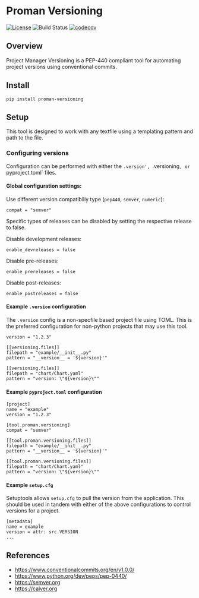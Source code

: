 # Proman Versioning

[![License](https://img.shields.io/badge/License-LGPL%203.0-blue.svg)](https://spdx.org/licenses/LGPL-3.0)
![Build Status](https://github.com/python-proman/proman-versioning/actions/workflows/ci.yml/badge.svg)
[![codecov](https://codecov.io/gh/kuwv/proman-versioning/branch/master/graph/badge.svg)](https://codecov.io/gh/kuwv/proman-versioning)

## Overview

Project Manager Versioning is a PEP-440 compliant tool for automating project
versions using conventional commits.

## Install

`pip install proman-versioning`

## Setup

This tool is designed to work with any textfile using a templating pattern and
path to the file.

### Configuring versions

Configuration can be performed with either the `.version', `.versioning`, or
`pyproject.toml` files.

#### Global configuration settings:

Use different version compatibiliy type (`pep440`, `semver`, `numeric`):
```
compat = "semver"
```

Specific types of releases can be disabled by setting the respective release to
false.

Disable development releases:
```
enable_devreleases = false
```

Disable pre-releases:
```
enable_prereleases = false
```

Disable post-releases:
```
enable_postreleases = false
```

#### Example `.version` configuration

The `.version` config is a non-specfile based project file using TOML. This
is the preferred configuration for non-python projects that may use this tool.

<!--
Default versioning compatibility for `.version` files is semantic versioning
(`semver`).
-->
```
version = "1.2.3"

[[versioning.files]]
filepath = "example/__init__.py"
pattern = "__version__ = '${version}'"

[[versioning.files]]
filepath = "chart/Chart.yaml"
pattern = "version: \"${version}\""
```

#### Example `pyproject.toml` configuration

<!--
Default versioning compatibility for `pyproject.toml` is PEP440 (`pep440`).
-->
```
[project]
name = "example"
version = "1.2.3"

[tool.proman.versioning]
compat = "semver"

[[tool.proman.versioning.files]]
filepath = "example/__init__.py"
pattern = "__version__ = '${version}'"

[[tool.proman.versioning.files]]
filepath = "chart/Chart.yaml"
pattern = "version: \"${version}\""
```

#### Example `setup.cfg`

Setuptools allows `setup.cfg` to pull the version from the application. This
should be used in tandem with either of the above configurations to control
versions for a project.

```
[metadata]
name = example
version = attr: src.VERSION
...
```

## References

- https://www.conventionalcommits.org/en/v1.0.0/
- https://www.python.org/dev/peps/pep-0440/
- https://semver.org
- https://calver.org
